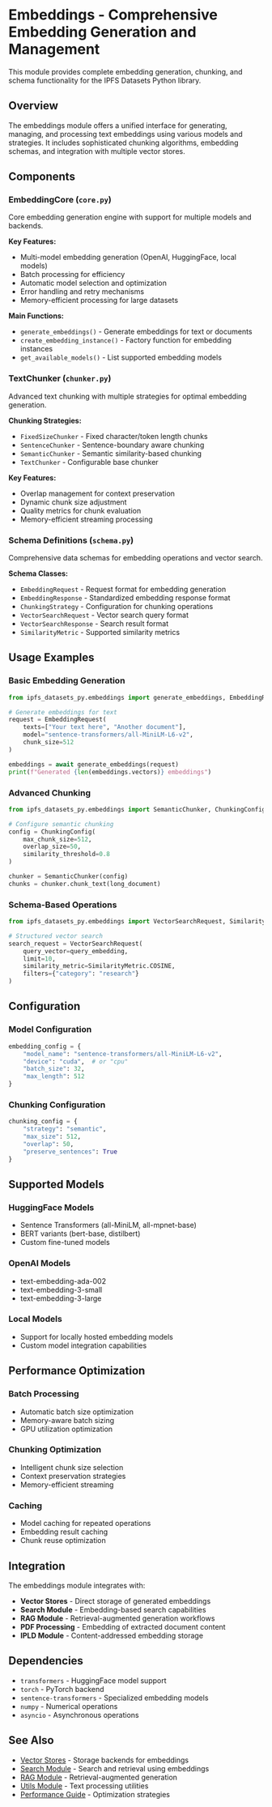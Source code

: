 # Embeddings - Comprehensive Embedding Generation and Management

This module provides complete embedding generation, chunking, and schema functionality for the IPFS Datasets Python library.

## Overview

The embeddings module offers a unified interface for generating, managing, and processing text embeddings using various models and strategies. It includes sophisticated chunking algorithms, embedding schemas, and integration with multiple vector stores.

## Components

### EmbeddingCore (`core.py`)
Core embedding generation engine with support for multiple models and backends.

**Key Features:**
- Multi-model embedding generation (OpenAI, HuggingFace, local models)
- Batch processing for efficiency
- Automatic model selection and optimization
- Error handling and retry mechanisms
- Memory-efficient processing for large datasets

**Main Functions:**
- `generate_embeddings()` - Generate embeddings for text or documents
- `create_embedding_instance()` - Factory function for embedding instances
- `get_available_models()` - List supported embedding models

### TextChunker (`chunker.py`)
Advanced text chunking with multiple strategies for optimal embedding generation.

**Chunking Strategies:**
- `FixedSizeChunker` - Fixed character/token length chunks
- `SentenceChunker` - Sentence-boundary aware chunking
- `SemanticChunker` - Semantic similarity-based chunking
- `TextChunker` - Configurable base chunker

**Key Features:**
- Overlap management for context preservation
- Dynamic chunk size adjustment
- Quality metrics for chunk evaluation
- Memory-efficient streaming processing

### Schema Definitions (`schema.py`)
Comprehensive data schemas for embedding operations and vector search.

**Schema Classes:**
- `EmbeddingRequest` - Request format for embedding generation
- `EmbeddingResponse` - Standardized embedding response format
- `ChunkingStrategy` - Configuration for chunking operations
- `VectorSearchRequest` - Vector search query format
- `VectorSearchResponse` - Search result format
- `SimilarityMetric` - Supported similarity metrics

## Usage Examples

### Basic Embedding Generation
```python
from ipfs_datasets_py.embeddings import generate_embeddings, EmbeddingRequest

# Generate embeddings for text
request = EmbeddingRequest(
    texts=["Your text here", "Another document"],
    model="sentence-transformers/all-MiniLM-L6-v2",
    chunk_size=512
)

embeddings = await generate_embeddings(request)
print(f"Generated {len(embeddings.vectors)} embeddings")
```

### Advanced Chunking
```python
from ipfs_datasets_py.embeddings import SemanticChunker, ChunkingConfig

# Configure semantic chunking
config = ChunkingConfig(
    max_chunk_size=512,
    overlap_size=50,
    similarity_threshold=0.8
)

chunker = SemanticChunker(config)
chunks = chunker.chunk_text(long_document)
```

### Schema-Based Operations
```python
from ipfs_datasets_py.embeddings import VectorSearchRequest, SimilarityMetric

# Structured vector search
search_request = VectorSearchRequest(
    query_vector=query_embedding,
    limit=10,
    similarity_metric=SimilarityMetric.COSINE,
    filters={"category": "research"}
)
```

## Configuration

### Model Configuration
```python
embedding_config = {
    "model_name": "sentence-transformers/all-MiniLM-L6-v2",
    "device": "cuda",  # or "cpu"
    "batch_size": 32,
    "max_length": 512
}
```

### Chunking Configuration
```python
chunking_config = {
    "strategy": "semantic",
    "max_size": 512,
    "overlap": 50,
    "preserve_sentences": True
}
```

## Supported Models

### HuggingFace Models
- Sentence Transformers (all-MiniLM, all-mpnet-base)
- BERT variants (bert-base, distilbert)
- Custom fine-tuned models

### OpenAI Models
- text-embedding-ada-002
- text-embedding-3-small
- text-embedding-3-large

### Local Models
- Support for locally hosted embedding models
- Custom model integration capabilities

## Performance Optimization

### Batch Processing
- Automatic batch size optimization
- Memory-aware batch sizing
- GPU utilization optimization

### Chunking Optimization
- Intelligent chunk size selection
- Context preservation strategies
- Memory-efficient streaming

### Caching
- Model caching for repeated operations
- Embedding result caching
- Chunk reuse optimization

## Integration

The embeddings module integrates with:

- **Vector Stores** - Direct storage of generated embeddings
- **Search Module** - Embedding-based search capabilities
- **RAG Module** - Retrieval-augmented generation workflows
- **PDF Processing** - Embedding of extracted document content
- **IPLD Module** - Content-addressed embedding storage

## Dependencies

- `transformers` - HuggingFace model support
- `torch` - PyTorch backend
- `sentence-transformers` - Specialized embedding models
- `numpy` - Numerical operations
- `asyncio` - Asynchronous operations

## See Also

- [Vector Stores](../vector_stores/README.md) - Storage backends for embeddings
- [Search Module](../search/README.md) - Search and retrieval using embeddings
- [RAG Module](../rag/README.md) - Retrieval-augmented generation
- [Utils Module](../utils/README.md) - Text processing utilities
- [Performance Guide](../../docs/performance_optimization.md) - Optimization strategies